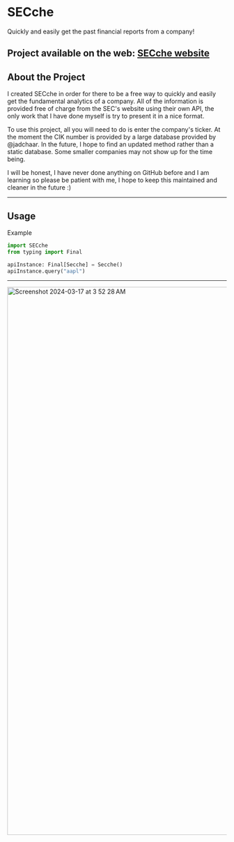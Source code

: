 # SECche
Quickly and easily get the past financial reports from a company!

Project available on the web: [SECche website](https://secche.skoshche.com)
---
## About the Project
I created SECche in order for there to be a free way to quickly and easily get the fundamental analytics of a company. All of the information is provided free of charge from the SEC's website using their own API, the only work that I have done myself is try to present it in a nice format.

To use this project, all you will need to do is enter the company's ticker. At the moment the CIK number is provided by a large database provided by @jadchaar. In the future, I hope to find an updated method rather than a static database. Some smaller companies may not show up for the time being.

I will be honest, I have never done anything on GitHub before and I am learning so please be patient with me, I hope to keep this maintained and cleaner in the future :)

---

## Usage
Example
```py
import SECche
from typing import Final

apiInstance: Final[Secche] = Secche()
apiInstance.query("aapl")
```
---

<img width="1258" alt="Screenshot 2024-03-17 at 3 52 28 AM" src="https://github.com/Skoshche/SECche/assets/136208576/f685410c-127e-46fc-87f1-c1253f5396b3">
